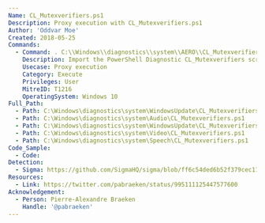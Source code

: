 ```yaml
---
Name: CL_Mutexverifiers.ps1
Description: Proxy execution with CL_Mutexverifiers.ps1
Author: 'Oddvar Moe'
Created: 2018-05-25
Commands:
  - Command: . C:\\Windows\\diagnostics\\system\\AERO\\CL_Mutexverifiers.ps1   \nrunAfterCancelProcess calc.ps1
    Description: Import the PowerShell Diagnostic CL_Mutexverifiers script and call runAfterCancelProcess to launch an executable.
    Usecase: Proxy execution
    Category: Execute
    Privileges: User
    MitreID: T1216
    OperatingSystem: Windows 10
Full_Path:
  - Path: C:\Windows\diagnostics\system\WindowsUpdate\CL_Mutexverifiers.ps1
  - Path: C:\Windows\diagnostics\system\Audio\CL_Mutexverifiers.ps1
  - Path: C:\Windows\diagnostics\system\WindowsUpdate\CL_Mutexverifiers.ps1
  - Path: C:\Windows\diagnostics\system\Video\CL_Mutexverifiers.ps1
  - Path: C:\Windows\diagnostics\system\Speech\CL_Mutexverifiers.ps1
Code_Sample:
  - Code:
Detection:
  - Sigma: https://github.com/SigmaHQ/sigma/blob/ff6c54ded6b52f379cec11fe17c1ccb956faa660/rules/windows/process_creation/proc_creation_win_lolbas_cl_mutexverifiers.yml
Resources:
  - Link: https://twitter.com/pabraeken/status/995111125447577600
Acknowledgement:
  - Person: Pierre-Alexandre Braeken
    Handle: '@pabraeken'
---
```


